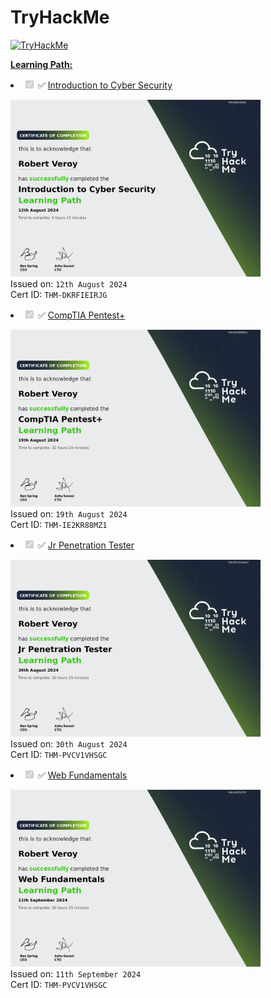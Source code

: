 # TryHackMe

<a href="https://tryhackme.com/p/rave007"><img src="https://tryhackme-badges.s3.amazonaws.com/rave007.png" alt="TryHackMe"></a>

<b><u>Learning Path:</u></b>
<li class="task-list-item"><input type="checkbox" id="" disabled="" class="task-list-item-checkbox" checked=""> ✅ <a href="https://github.com/rave007/TryHackMe/blob/main/Certificates/THM-DKRFIEIRJG.png">Introduction to Cyber Security</a></li>

<p dir="auto"><a target="_blank" rel="noopener noreferrer nofollow" href="https://github.com/rave007/TryHackMe/blob/main/Certificates/THM-DKRFIEIRJG.png"><img width="400" src="https://github.com/rave007/TryHackMe/blob/main/Certificates/THM-DKRFIEIRJG.png" style="max-width: 100%;"></a> <br>
Issued on: <code>12th August 2024</code> <br>
Cert ID: <code>THM-DKRFIEIRJG</code></p>

<li class="task-list-item"><input type="checkbox" id="" disabled="" class="task-list-item-checkbox" checked=""> ✅ <a href="https://github.com/rave007/TryHackMe/blob/main/Certificates/THM-IE2KR88MZ1.png">CompTIA Pentest+</a></li>

<p dir="auto"><a target="_blank" rel="noopener noreferrer nofollow" href="https://github.com/rave007/TryHackMe/blob/main/Certificates/THM-IE2KR88MZ1.png"><img width="400" src="https://github.com/rave007/TryHackMe/blob/main/Certificates/THM-IE2KR88MZ1.png" style="max-width: 100%;"></a> <br>
Issued on: <code>19th August 2024</code> <br>
Cert ID: <code>THM-IE2KR88MZ1</code></p>

<li class="task-list-item"><input type="checkbox" id="" disabled="" class="task-list-item-checkbox" checked=""> ✅ <a href="https://github.com/rave007/TryHackMe/blob/main/Certificates/THM-IE2KR88MZ1.png">Jr Penetration Tester</a></li>

<p dir="auto"><a target="_blank" rel="noopener noreferrer nofollow" href="https://github.com/rave007/TryHackMe/blob/main/Certificates/THM-IE2KR88MZ1.png"><img width="400" src="https://github.com/rave007/TryHackMe/blob/main/Certificates/THM-PVCV1VHSGC.png" style="max-width: 100%;"></a> <br>
Issued on: <code>30th August 2024</code> <br>
Cert ID: <code>THM-PVCV1VHSGC</code></p>

<li class="task-list-item"><input type="checkbox" id="" disabled="" class="task-list-item-checkbox" checked=""> ✅ <a href="https://github.com/rave007/TryHackMe/blob/main/Certificates/THM-IE2KR88MZ1.png">Web Fundamentals</a></li>

<p dir="auto"><a target="_blank" rel="noopener noreferrer nofollow" href="https://github.com/rave007/TryHackMe/blob/main/Certificates/THM-IE2KR88MZ1.png"><img width="400" src="https://github.com/rave007/TryHackMe/blob/main/Certificates/THM-6VJITDUTPT.png" style="max-width: 100%;"></a> <br>
Issued on: <code>11th September 2024</code> <br>
Cert ID: <code>THM-PVCV1VHSGC</code></p>


